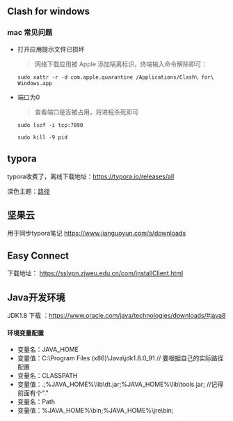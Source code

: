## Clash for windows
### mac 常见问题
* 打开应用提示文件已损坏
  > 网络下载应用被 Apple 添加隔离标识，终端输入命令解除即可：
  
  `sudo xattr -r -d com.apple.quarantine /Applications/Clash\ for\ Windows.app`
* 端口为0
  > 查看端口是否被占用，将进程杀死即可
 
  `sudo lsof -i tcp:7890`
  
  `sudo kill -9 pid`
## typora

typora收费了，离线下载地址：https://typora.io/releases/all

深色主题：[路径](./dark.css)
## 坚果云
用于同步typora笔记
https://www.jianguoyun.com/s/downloads

## Easy Connect
下载地址： https://sslvpn.zjweu.edu.cn/com/installClient.html

## Java开发环境
JDK1.8 下载 ：https://www.oracle.com/java/technologies/downloads/#java8
#### 环境变量配置
* 变量名：JAVA_HOME
* 变量值：C:\Program Files (x86)\Java\jdk1.8.0_91        // 要根据自己的实际路径配置
* 变量名：CLASSPATH
* 变量值：.;%JAVA_HOME%\lib\dt.jar;%JAVA_HOME%\lib\tools.jar;         //记得前面有个"."
* 变量名：Path
* 变量值：%JAVA_HOME%\bin;%JAVA_HOME%\jre\bin;

